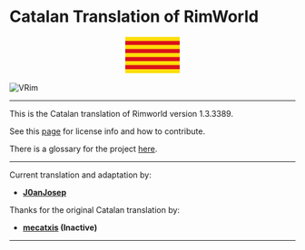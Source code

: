 # Catalan Translation of RimWorld

<div align="center">
  <img src="https://github.com/Ludeon/RimWorld-Catalan/blob/master/Core/LangIcon.png" />
</div>

![VRim](https://img.shields.io/badge/RimWorld-1.3.3389-green.svg?style=for-the-badge)

_ _ _

This is the Catalan translation of Rimworld version 1.3.3389.


See this [page](http://ludeon.com/forums/index.php?topic=2933.0) for license info and how to contribute.

There is a glossary for the project [here](https://htmlpreview.github.io/?https://github.com/Ludeon/RimWorld-Catalan/blob/master/GLOSSARY.html).

- - -
Current translation and adaptation by:

* __[J0anJosep](https://github.com/J0anJosep)__

Thanks for the original Catalan translation by:

* __[mecatxis](https://github.com/mecatxis) (Inactive)__

- - -
